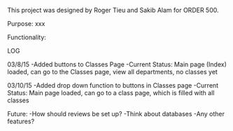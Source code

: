 This project was designed by Roger Tieu and Sakib Alam for ORDER 500. 


Purpose: xxx

Functionality:



LOG

03/8/15
-Added buttons to Classes Page
-Current Status: Main page (Index) loaded, can go to the Classes page, view all departments, no classes yet

03/10/15
-Added drop down function to buttons in Classes page
-Current Status: Main page loaded, can go to a class page, which is filled with all classes

Future:
-How should reviews be set up?
-Think about databases
-Any other features?
